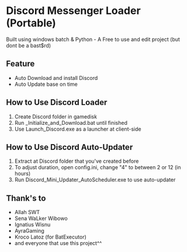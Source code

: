 # Discord Messenger Loader (Portable)
Built using windows batch & Python - A Free to use and edit project (but dont be a bast$rd)

## Feature
- Auto Download and install Discord
- Auto Update base on time

## How to Use Discord Loader
1. Create Discord folder in gamedisk
2. Run _Initialize_and_Download.bat until finished
3. Use Launch_Discord.exe as a launcher at client-side

## How to Use Discord Auto-Updater
1. Extract at Discord folder that you've created before
2. To adjust duration, open config.ini, change "4" to between 2 or 12 (in hours)
3. Run Discord_Mini_Updater_AutoScheduler.exe to use auto-updater

## Thank's to
- Allah SWT
- Sena WaLker Wibowo
- Ignatius Wisnu
- AyraGaming
- Kroco Latoz (for BatExecutor)
- and everyone that use this project^^
